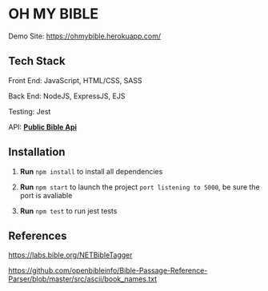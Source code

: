 # OH MY BIBLE

Demo Site: https://ohmybible.herokuapp.com/

## Tech Stack
Front End: JavaScript, HTML/CSS, SASS

Back End: NodeJS, ExpressJS, EJS

Testing: Jest

API:
[**Public Bible Api**](https://docs.api.bible/tutorials/verse-of-the-day)

## Installation
1. **Run** `npm install` to install all dependencies

2. **Run** `npm start` to launch the project `port listening to 5000`, be sure the port is avaliable

3. **Run** `npm test` to run jest tests

## References
https://labs.bible.org/NETBibleTagger

https://github.com/openbibleinfo/Bible-Passage-Reference-Parser/blob/master/src/ascii/book_names.txt